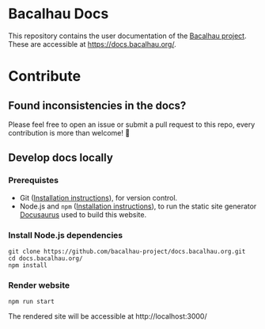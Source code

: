 # Bacalhau Docs

This repository contains the user documentation of the [Bacalhau project](https://github.com/filecoin-project/bacalhau).
These are accessible at https://docs.bacalhau.org/.

# Contribute

## Found inconsistencies in the docs?

Please feel free to open an issue or submit a pull request to this repo, every contribution is more than welcome! :balloon:

## Develop docs locally

### Prerequistes

* Git ([Installation instructions](https://github.com/git-guides/install-git)), for version control.
* Node.js and `npm` ([Installation instructions](https://treehouse.github.io/installation-guides/mac/node-mac.html)), to run the static site generator [Docusaurus](https://docusaurus.io/docs) used to build this website.

### Install Node.js dependencies

```
git clone https://github.com/bacalhau-project/docs.bacalhau.org.git
cd docs.bacalhau.org/
npm install
```

### Render website

```
npm run start
```

The rendered site will be accessible at http://localhost:3000/
